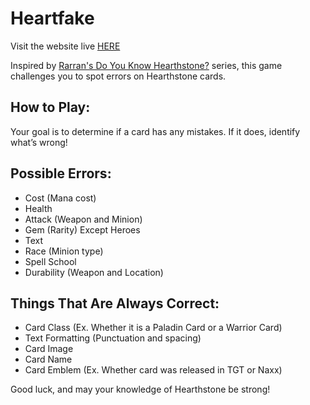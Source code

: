 # Heartfake

Visit the website live [HERE](https://hearthfake.pages.dev/)

Inspired by [Rarran's Do You Know Hearthstone?](https://www.youtube.com/playlist?list=PLbWetr69v7tlIa6x6n_k7OCwdmZ3YPzDj) series, this game challenges you to spot errors on Hearthstone cards.

## How to Play:

Your goal is to determine if a card has any mistakes. If it does, identify what’s wrong!

## Possible Errors:
- Cost (Mana cost)
- Health
- Attack (Weapon and Minion)
- Gem (Rarity) Except Heroes
- Text
- Race (Minion type)
- Spell School
- Durability (Weapon and Location)
## Things That Are Always Correct:
- Card Class (Ex. Whether it is a Paladin Card or a Warrior Card)
- Text Formatting (Punctuation and spacing)
- Card Image
- Card Name
- Card Emblem (Ex. Whether card was released in TGT or Naxx)

Good luck, and may your knowledge of Hearthstone be strong!
